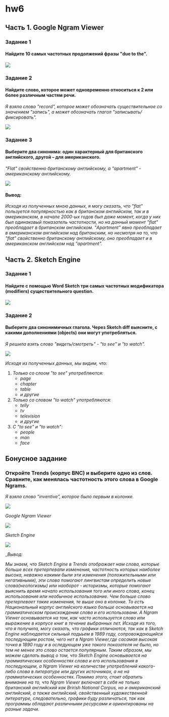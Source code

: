# hw6

## Часть 1. Google Ngram Viewer

### Задание 1
#### __Найдите 10 самых частотных продолжений фразы "due to the".__

![](https://pp.userapi.com/c844320/v844320684/20e2a/ctOjE4ri1xg.jpg)

### Задание 2
#### __Найдите слово, которое может одновременно относиться к 2 или более различным частям речи.__
*Я взяла слово "record", которое может обозначать существительное со значением "запись", а может обозначать глагол "записывать/фиксировать".*

![](https://pp.userapi.com/c834303/v834303696/113cd8/UQY3n8cdUFI.jpg)

### Задание 3
#### __Выберите два синонима: один характерный для британского английского, другой – для американского.__
*"Flat" свойственно британскому английскому, а "apartment" - американскому английскому.*

![](https://pp.userapi.com/c844320/v844320684/20e4e/IiSRbGzwRNA.jpg)

#### __Вывод:__
*Исходя из полученных мною данных, я могу сказать, что "flat" пользуется популярностью как в британском английском, так и в американском, в начале 2000-ых годов был даже момент, когда у них был одинаковый показатель частотности, но на данный момент "flat" преобладает в британском английском. "Apartment" явно преобладает в американском английском над британским, но несмотря на то, что "flat" свойственно британскому английскому, оно преобладает и в американском английском над "apartment".*


## Часть 2. Sketch Engine

### Задание 1
#### __Найдите с помощью Word Sketch три самых частотных модификатора (modifiers) существительного question.__

![](https://sun9-1.userapi.com/c840734/v840734958/72c36/3_Ko1y3SLJI.jpg)

### Задание 2
#### __Выберите два синонимичных глагола. Через Sketch diff выясните, с какими дополнениями (objects) они могут употребляться.__
*Я решила взять слово "видеть/смотреть" - "to see" и "to watch".*

![](https://sun9-7.userapi.com/c840734/v840734591/72df0/5LBINl-LfoU.jpg)

*Исходя из полученных данных, мы видим, что:*
1. *Только со слоом "to see" употребляются:*
    - *page*
    - *chapter*
    - *table*
    - *и другие*
2. *Только со словом "to watch" употребляются:*
    - *telly*
    - *tv*
    - *television*
    - *и другие*
3. *С "to see" и "to watch":*
    - *people*
    - *man*
    - *face*
    
## Бонусное задание
### __Откройте Trends (корпус BNC) и выберите одно из слов. Сравните, как менялась частотность этого слова в Google Ngrams.__
*Я взяла слово "inventive", которое было первым в колонке.*

![](https://pp.userapi.com/c834303/v834303157/10ea30/vFCvgvOY8HE.jpg)

*Google Ngram Viewer*

![](https://pp.userapi.com/c834303/v834303157/10ea39/-LC6L5kQT-k.jpg)

*Sketch Engine*

![](https://pp.userapi.com/c834303/v834303157/10ea28/OXLuZn96A6Y.jpg)

__Вывод:_

*Мы знаем, что Sketch Engine в Trends отображает нам слова, которые больше всех претерпевали изменения, частотность которых наиболее высока, неважно какими были эти изменения (положительными или негативными), эти слова помогают лингвистам определить новые слова(неологизмы) или наоборот - историзмы, которые помогают выяснить время начало использования того или иного слова, конец использования или необычное использование. Чем больше слово претерпевает такие изменения, те выше оно в колонке. То есть Национальный корпус английского языка больше основывается на грамматическом происхождении слова и его использовани. А  Ngram Viewer  основывается на том, как часто используется слово или выражение в корпусе книг в течение выбранных лет. Исходя из того, что я получила, могу сказать, что графики отличаются, так как в Sketch Engine наблюдается сильный подьъем в 1989 году, сопровождающийся последующим ростом, чего нет в Ngram Viewer,где сасамая высокая точка в 1890 году и в оследующем уже такого показателя не было, но тем не менее это слово остается популярным. Таким образом, мы можем сделать вывод о том, что Sketch Engine основывается на грамматических особенностях слова и его использования в последующем, а Ngram Viewer на количестве употреблений какого-либо слова в литературе или других источниках, а не на грамматических особенностях. Помимо этого, стоит обратить внимание на то, что Ngram Viewer включает в себя не только британский английский как Brirish National Corpus, но и американский английский, а также английский, свойственный художественной литературе, следовательно, графики буду различаться, так как программы обладают различными ресурсами и ориентированы на разные задачи.*

